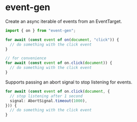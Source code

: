 # event-gen

Create an async iterable of events from an EventTarget.

```ts
import { on } from "event-gen";

for await (const event of on(document, "click")) {
  // do something with the click event
}

// for convenience
for await (const event of on.click(document)) {
  // do something with the click event
}
```

Supports passing an abort signal to stop listening for events.

```ts
for await (const event of on.click(document, {
  // stop listening after 1 second
  signal: AbortSignal.timeout(1000),
})) {
  // do something with the click event
}
```
